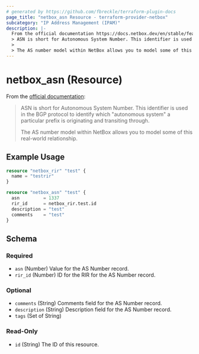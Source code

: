 ```yaml
---
# generated by https://github.com/fbreckle/terraform-plugin-docs
page_title: "netbox_asn Resource - terraform-provider-netbox"
subcategory: "IP Address Management (IPAM)"
description: |-
  From the official documentation https://docs.netbox.dev/en/stable/features/ipam/#asn:
  > ASN is short for Autonomous System Number. This identifier is used in the BGP protocol to identify which "autonomous system" a particular prefix is originating and transiting through.
  >
  > The AS number model within NetBox allows you to model some of this real-world relationship.
---
```


# netbox_asn (Resource)

From the [official documentation](https://docs.netbox.dev/en/stable/features/ipam/#asn):
> ASN is short for Autonomous System Number. This identifier is used in the BGP protocol to identify which "autonomous system" a particular prefix is originating and transiting through.
>
> The AS number model within NetBox allows you to model some of this real-world relationship.

## Example Usage

```terraform
resource "netbox_rir" "test" {
  name = "testrir"
}

resource "netbox_asn" "test" {
  asn         = 1337
  rir_id      = netbox_rir.test.id
  description = "test"
  comments    = "test"
}
```

<!-- schema generated by tfplugindocs -->
## Schema

### Required

- `asn` (Number) Value for the AS Number record.
- `rir_id` (Number) ID for the RIR for the AS Number record.

### Optional

- `comments` (String) Comments field for the AS Number record.
- `description` (String) Description field for the AS Number record.
- `tags` (Set of String)

### Read-Only

- `id` (String) The ID of this resource.



